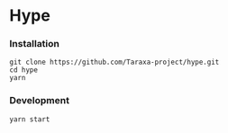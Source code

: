 # Hype

### Installation

```
git clone https://github.com/Taraxa-project/hype.git
cd hype
yarn
```

### Development

```
yarn start
```
